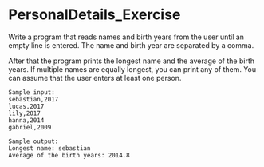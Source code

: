 # PersonalDetails_Exercise

Write a program that reads names and birth years from the user until an empty line is entered. The name and birth year are separated by a comma.

After that the program prints the longest name and the average of the birth years. If multiple names are equally longest, you can print any of them. You can assume that the user enters at least one person.

	Sample input:
 	sebastian,2017
 	lucas,2017
 	lily,2017
 	hanna,2014
 	gabriel,2009
	
	Sample output:
 	Longest name: sebastian
 	Average of the birth years: 2014.8
